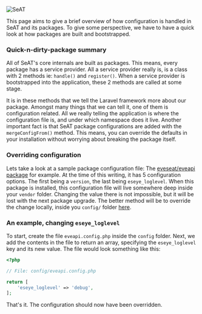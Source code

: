 ![SeAT](https://i.imgur.com/aPPOxSK.png)

This page aims to give a brief overview of how configuration is handled in SeAT and its packages.
To give some perspective, we have to have a quick look at how packages are built and bootstrapped.

### Quick-n-dirty-package summary
All of SeAT's core internals are built as packages. This means, every package has a service provider.
All a service provider really is, is a class with 2 methods ie: `handle()` and `register()`.
When a service provider is bootstrapped into the application, these 2 methods are called at some stage.

It is in these methods that we tell the Laravel framework more about our package.
Amongst many things that we can tell it, one of them is configuration related.
All we really telling the application is where the configuration file is, and under which namespace does it live.
Another important fact is that SeAT package configurations are added with the `mergeConfigFrom()` method.
This means, you can override the defaults in your installation without worrying about breaking the package itself.

### Overriding configuration
Lets take a look at a sample package configuration file: The [eveseat/eveapi package] for example.
At the time of this writing, it has 5 configuration options. The first being a `version`, the last being `eseye_loglevel`.
When this package is installed, this configuration file will live somewhere deep inside your `vendor` folder.
Changing the value there is not impossible, but it will be lost with the next package upgrade.
The better method will be to override the change locally, inside you `config/` folder [here].

### An example, changing `eseye_loglevel`
To start, create the file `eveapi.config.php` inside the `config` folder.
Next, we add the contents in the file to return an array, specifying the `eseye_loglevel` key and its new value.
The file would look something like this:

```php
<?php

// File: config/eveapi.config.php

return [
    'eseye_loglevel' => 'debug',
];
```

That's it. The configuration should now have been overridden.

[eveseat/eveapi package]: https://github.com/eveseat/eveapi/blob/master/src/Config/eveapi.config.php
[here]: https://github.com/eveseat/seat/tree/master/config